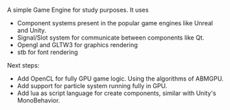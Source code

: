 A simple Game Engine for study purposes. It uses

- Component systems present in the popular game engines like Unreal and Unity.
- Signal/Slot system for communicate between components like Qt.
- Opengl and GLTW3 for graphics rendering
- stb for font rendering

Next steps:
- Add OpenCL for fully GPU game logic. Using the algorithms of ABMGPU.
- Add support for particle system running fully in GPU.
- Add lua as script language for create components, similar with Unity's MonoBehavior.
